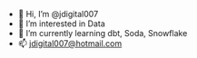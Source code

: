 - 👋 Hi, I’m @jdigital007
- 👀 I’m interested in Data
- 🌱 I’m currently learning dbt, Soda, Snowflake
- 📫 jdigital007@hotmail.com
